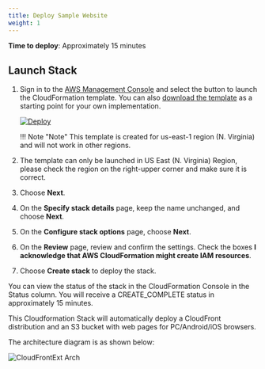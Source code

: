 ```yaml
---
title: Deploy Sample Website
weight: 1
---
```


**Time to deploy**: Approximately 15 minutes

## Launch Stack
1. Sign in to the [AWS Management Console](https://console.aws.amazon.com/) and select the button to launch the CloudFormation template. You can also [download the template](https://aws-cloudfront-extensions-cff.s3.amazonaws.com/asset/workshop/CloudFrontExtensionsWorkshopStack.template.json) as a starting point for your own implementation.

      [![Deploy](./images/deploy_button.png)](https://console.aws.amazon.com/cloudformation/home#/stacks/create/template?stackName=CFExtSampleWorkshop&templateURL=https://aws-cloudfront-extensions-cff.s3.amazonaws.com/asset/workshop/CloudFrontExtensionsWorkshopStack.template.json)


    !!! Note "Note" 
       This template is created for us-east-1 region (N. Virginia) and will not work in other regions.    


2. The template can only be launched in US East (N. Virginia) Region, please check the region on the right-upper corner and make sure it is correct.
3. Choose **Next**.
4. On the **Specify stack details** page, keep the name unchanged, and choose **Next**.
5. On the **Configure stack options** page, choose **Next**.
6. On the **Review** page, review and confirm the settings. Check the boxes **I acknowledge that AWS CloudFormation might create IAM resources**.
7. Choose **Create stack** to deploy the stack. 

You can view the status of the stack in the CloudFormation Console in the Status column. You will receive a CREATE_COMPLETE status in approximately 15 minutes. 

This Cloudformation Stack will automatically deploy a CloudFront distribution and an S3 bucket with web pages for PC/Android/iOS browsers.

The architecture diagram is as shown below:

![CloudFrontExt Arch](../images/sample_arch.png)

